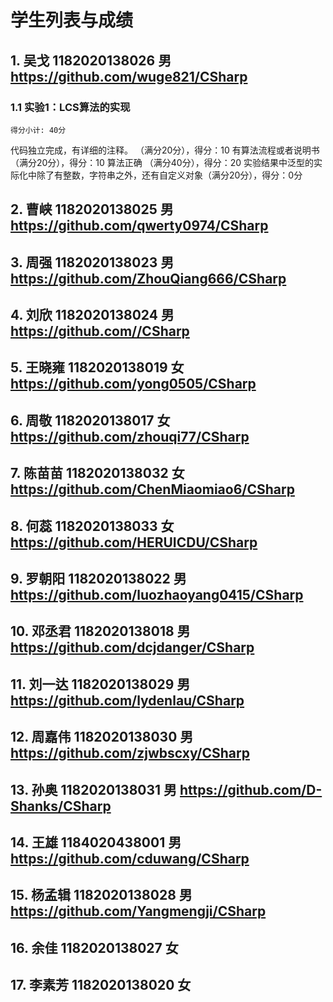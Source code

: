 # 学生列表与成绩
## 1. 吴戈	1182020138026	男	https://github.com/wuge821/CSharp
### 1.1 实验1：LCS算法的实现 
`得分小计: 40分`
>>>
代码独立完成，有详细的注释。 （满分20分），得分：10
有算法流程或者说明书 （满分20分），得分：10
算法正确 （满分40分），得分：20
实验结果中泛型的实际化中除了有整数，字符串之外，还有自定义对象（满分20分），得分：0分
>>>

## 2. 曹峡	1182020138025	男	https://github.com/qwerty0974/CSharp

## 3. 周强	1182020138023	男	https://github.com/ZhouQiang666/CSharp
## 4. 刘欣	1182020138024	男	https://github.com//CSharp
## 5. 王晓雍	1182020138019	女	https://github.com/yong0505/CSharp
## 6. 周敬	1182020138017	女	https://github.com/zhouqi77/CSharp
## 7. 陈苗苗	1182020138032	女	https://github.com/ChenMiaomiao6/CSharp
## 8. 何蕊	1182020138033	女	https://github.com/HERUICDU/CSharp
## 9. 罗朝阳	1182020138022	男	https://github.com/luozhaoyang0415/CSharp
## 10. 邓丞君	1182020138018	男	https://github.com/dcjdanger/CSharp
## 11. 刘一达	1182020138029	男	https://github.com/lydenlau/CSharp
## 12. 周嘉伟	1182020138030	男	https://github.com/zjwbscxy/CSharp
## 13. 孙奥	1182020138031	男	https://github.com/D-Shanks/CSharp
## 14. 王雄	1184020438001	男	https://github.com/cduwang/CSharp
## 15. 杨孟辑	1182020138028	男	https://github.com/Yangmengji/CSharp
## 16. 余佳	1182020138027	女	
## 17. 李素芳	1182020138020	女	
